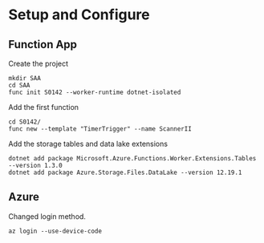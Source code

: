 # Setup and Configure

## Function App
Create the project
```
mkdir SAA  
cd SAA
func init S0142 --worker-runtime dotnet-isolated
```
Add the first function  
```
cd S0142/
func new --template "TimerTrigger" --name ScannerII
```
Add the storage tables and data lake extensions  
```
dotnet add package Microsoft.Azure.Functions.Worker.Extensions.Tables --version 1.3.0
dotnet add package Azure.Storage.Files.DataLake --version 12.19.1
```

## Azure
Changed login method.  
```
az login --use-device-code
```







